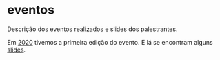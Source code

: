 # eventos

Descrição dos eventos realizados e slides dos palestrantes.

Em [2020](2020/) tivemos a primeira edição do evento. E lá se encontram alguns [slides](2020/).